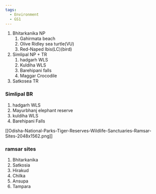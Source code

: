 ```yaml
---
tags:
  - Environment
  - GS1
---
```

1. Bhitarkanika NP
	1. Gahirmata beach
	2. Olive Ridley sea turtle(VU)
	3. Red-Naped Ibis(LC)(bird)
2. Simlipal NP + TR
	1. hadgarh WLS
	2. Kuldiha WLS
	3. Barehipani falls
	4. Maggar Crocodile
3. Satkosea TR

### Simlipal BR
1. hadgarh WLS
2. Mayurbhanj elephant reserve
3. kuldiha WLS
4. Barehipani Falls

[[Odisha-National-Parks-Tiger-Reserves-Wildlife-Sanctuaries-Ramsar-Sites-2048x1562.png]]

### ramsar sites
1. Bhitarkanika
2. Satkosia
3. Hirakud
4. Chilka
5. Ansupa
6. Tampara

